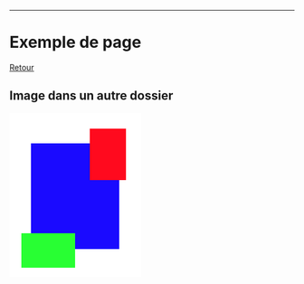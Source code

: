 ---
# Exemple de page
[Retour](../Index.html)
## Image dans un autre dossier

![image info](../images/image2.png)